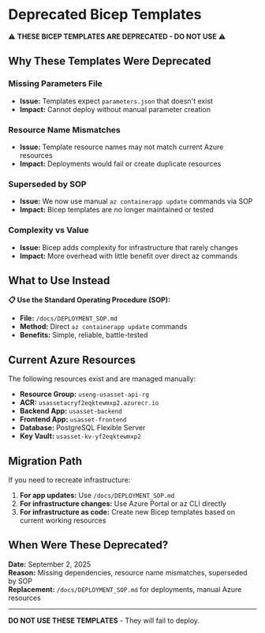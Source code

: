 # Deprecated Bicep Templates

⚠️ **THESE BICEP TEMPLATES ARE DEPRECATED - DO NOT USE** ⚠️

## Why These Templates Were Deprecated

### Missing Parameters File
- **Issue:** Templates expect `parameters.json` that doesn't exist
- **Impact:** Cannot deploy without manual parameter creation

### Resource Name Mismatches
- **Issue:** Template resource names may not match current Azure resources
- **Impact:** Deployments would fail or create duplicate resources

### Superseded by SOP
- **Issue:** We now use manual `az containerapp update` commands via SOP
- **Impact:** Bicep templates are no longer maintained or tested

### Complexity vs Value
- **Issue:** Bicep adds complexity for infrastructure that rarely changes
- **Impact:** More overhead with little benefit over direct az commands

## What to Use Instead

**📋 Use the Standard Operating Procedure (SOP):**
- **File:** `/docs/DEPLOYMENT_SOP.md`
- **Method:** Direct `az containerapp update` commands
- **Benefits:** Simple, reliable, battle-tested

## Current Azure Resources

The following resources exist and are managed manually:
- **Resource Group:** `useng-usasset-api-rg`
- **ACR:** `usassetacryf2eqktewmxp2.azurecr.io`
- **Backend App:** `usasset-backend`
- **Frontend App:** `usasset-frontend`
- **Database:** PostgreSQL Flexible Server
- **Key Vault:** `usasset-kv-yf2eqktewmxp2`

## Migration Path

If you need to recreate infrastructure:

1. **For app updates:** Use `/docs/DEPLOYMENT_SOP.md`
2. **For infrastructure changes:** Use Azure Portal or az CLI directly
3. **For infrastructure as code:** Create new Bicep templates based on current working resources

## When Were These Deprecated?

**Date:** September 2, 2025  
**Reason:** Missing dependencies, resource name mismatches, superseded by SOP  
**Replacement:** `/docs/DEPLOYMENT_SOP.md` for deployments, manual Azure resources

---
**DO NOT USE THESE TEMPLATES** - They will fail to deploy.